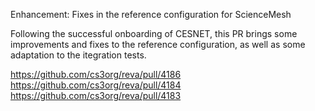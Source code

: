 Enhancement: Fixes in the reference configuration for ScienceMesh

Following the successful onboarding of CESNET, this PR brings some
improvements and fixes to the reference configuration, as well as
some adaptation to the itegration tests.

https://github.com/cs3org/reva/pull/4186
https://github.com/cs3org/reva/pull/4184
https://github.com/cs3org/reva/pull/4183
